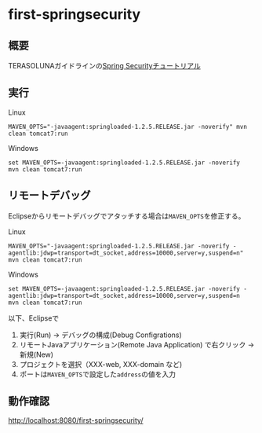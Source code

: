 first-springsecurity
====================

概要
----

TERASOLUNAガイドラインの[Spring Securityチュートリアル](http://terasolunaorg.github.io/guideline/5.0.1.RELEASE/ja/Security/Tutorial.html)

実行
----

Linux

    MAVEN_OPTS="-javaagent:springloaded-1.2.5.RELEASE.jar -noverify" mvn clean tomcat7:run

Windows

    set MAVEN_OPTS=-javaagent:springloaded-1.2.5.RELEASE.jar -noverify
    mvn clean tomcat7:run

リモートデバッグ
----------------

Eclipseからリモートデバッグでアタッチする場合は`MAVEN_OPTS`を修正する。

Linux

    MAVEN_OPTS="-javaagent:springloaded-1.2.5.RELEASE.jar -noverify -agentlib:jdwp=transport=dt_socket,address=10000,server=y,suspend=n" mvn clean tomcat7:run

Windows

    set MAVEN_OPTS=-javaagent:springloaded-1.2.5.RELEASE.jar -noverify -agentlib:jdwp=transport=dt_socket,address=10000,server=y,suspend=n
    mvn clean tomcat7:run

以下、Eclipseで

  1. 実行(Run) -> デバッグの構成(Debug Configrations)
  2. リモートJavaアプリケーション(Remote Java Application) で右クリック -> 新規(New)
  3. プロジェクトを選択（XXX-web, XXX-domain など)
  4. ポートは`MAVEN_OPTS`で設定した`address`の値を入力

動作確認
--------

[http://localhost:8080/first-springsecurity/](http://localhost:8080/first-springsecurity/)

